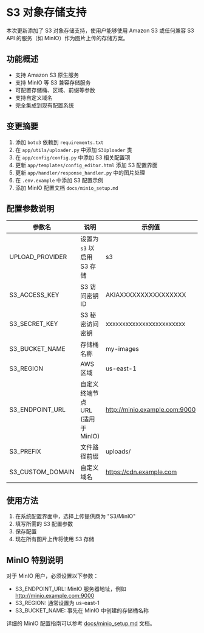 # S3 对象存储支持

本次更新添加了 S3 对象存储支持，使用户能够使用 Amazon S3 或任何兼容 S3 API 的服务（如 MinIO）作为图片上传的存储方案。

## 功能概述

- 支持 Amazon S3 原生服务
- 支持 MinIO 等 S3 兼容存储服务
- 可配置存储桶、区域、前缀等参数
- 支持自定义域名
- 完全集成到现有配置系统

## 变更摘要

1. 添加 `boto3` 依赖到 `requirements.txt`
2. 在 `app/utils/uploader.py` 中添加 `S3Uploader` 类
3. 在 `app/config/config.py` 中添加 S3 相关配置项
4. 更新 `app/templates/config_editor.html` 添加 S3 配置界面
5. 更新 `app/handler/response_handler.py` 中的图片处理
6. 在 `.env.example` 中添加 S3 配置示例
7. 添加 MinIO 配置文档 `docs/minio_setup.md`

## 配置参数说明

| 参数名 | 说明 | 示例值 |
|-------|------|-------|
| UPLOAD_PROVIDER | 设置为 `s3` 以启用 S3 存储 | s3 |
| S3_ACCESS_KEY | S3 访问密钥 ID | AKIAXXXXXXXXXXXXXXXX |
| S3_SECRET_KEY | S3 秘密访问密钥 | xxxxxxxxxxxxxxxxxxxxxxxx |
| S3_BUCKET_NAME | 存储桶名称 | my-images |
| S3_REGION | AWS 区域 | us-east-1 |
| S3_ENDPOINT_URL | 自定义终端节点 URL (适用于 MinIO) | http://minio.example.com:9000 |
| S3_PREFIX | 文件路径前缀 | uploads/ |
| S3_CUSTOM_DOMAIN | 自定义域名 | https://cdn.example.com |

## 使用方法

1. 在系统配置界面中，选择上传提供商为 "S3/MinIO"
2. 填写所需的 S3 配置参数
3. 保存配置
4. 现在所有图片上传将使用 S3 存储

## MinIO 特别说明

对于 MinIO 用户，必须设置以下参数：
- S3_ENDPOINT_URL: MinIO 服务器地址，例如 http://minio.example.com:9000
- S3_REGION: 通常设置为 us-east-1
- S3_BUCKET_NAME: 事先在 MinIO 中创建的存储桶名称

详细的 MinIO 配置指南可以参考 [docs/minio_setup.md](minio_setup.md) 文档。 